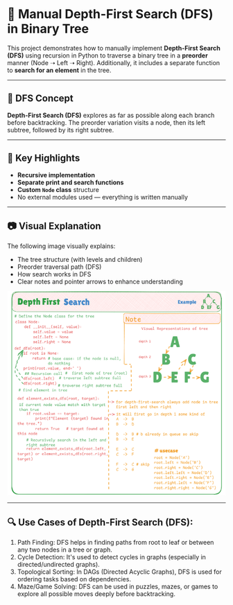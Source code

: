 # 🌲 Manual Depth-First Search (DFS) in Binary Tree

This project demonstrates how to manually implement **Depth-First Search (DFS)** using recursion in Python to traverse a binary tree in a **preorder** manner (Node ➝ Left ➝ Right). Additionally, it includes a separate function to **search for an element** in the tree.

---

## 📌 DFS Concept

**Depth-First Search (DFS)** explores as far as possible along each branch before backtracking. The preorder variation visits a node, then its left subtree, followed by its right subtree.

---

## 🧠 Key Highlights

- **Recursive implementation**
- **Separate print and search functions**
- **Custom `Node` class** structure
- No external modules used — everything is written manually

---

## 📷 Visual Explanation

The following image visually explains:

- The tree structure (with levels and children)
- Preorder traversal path (DFS)
- How search works in DFS
- Clear notes and pointer arrows to enhance understanding

![DFS Tree Representation](image.png)

---

## 🔍 Use Cases of Depth-First Search (DFS):
1. Path Finding: DFS helps in finding paths from root to leaf or between any two nodes in a tree or graph.
2. Cycle Detection: It's used to detect cycles in graphs (especially in directed/undirected graphs).
3. Topological Sorting: In DAGs (Directed Acyclic Graphs), DFS is used for ordering tasks based on dependencies.
4. Maze/Game Solving: DFS can be used in puzzles, mazes, or games to explore all possible moves deeply before backtracking.